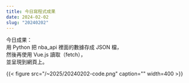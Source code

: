 ```yaml
---
title: 今日寫程式成果
date: 2024-02-02
slug: "20240202"
---
```


今日成果：\
用 Python 把 nba_api 裡面的數據存成 JSON 檔，\
然後再使用 Vue.js 讀取（fetch），\
並呈現到網頁上。

{{< figure src="/~2025/20240202-code.png" caption="" width=400 >}}

